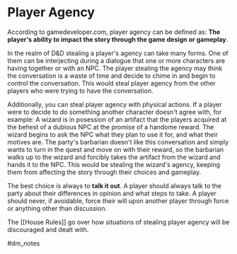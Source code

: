 # Player Agency


According to gamedeveloper.com, player agency can be defined as:
	**The player's ability to impact the story through the game design or gameplay**.


In the realm of D&D stealing a player's agency can take many forms. One of them can be interjecting during a dialogue that one or more characters are having together or with an NPC. The player stealing the agency may think the conversation is a waste of time and decide to chime in and begin to control the conversation. This would steal player agency from the other players who were trying to have the conversation.

Additionally, you can steal player agency with physical actions. If a player were to decide to do something another character doesn't agree with, for example: A wizard is in posession of an artifact that the players acquired at the behest of a dubious NPC at the promise of a handome reward. The wizard begins to ask the NPC what they plan to use it for, and what their motives are. The party's barbarian doesn't like this conversation and simply wants to turn in the quest and move on with their reward, so the barbarian walks up to the wizard and forcibly takes the artifact from the wizard and hands it to the NPC. This would be stealing the wizard's agency, keeping them from affecting the story through their choices and gameplay.

The best choice is always to **talk it out**. A player should always talk to the party about their differences in opinion and what steps to take. A player should never, if avoidable, force their will upon another player through force or anything other than discussion. 

The [[House Rules]] go over how situations of stealing player agency will be discouraged and dealt with. 

#dm_notes 